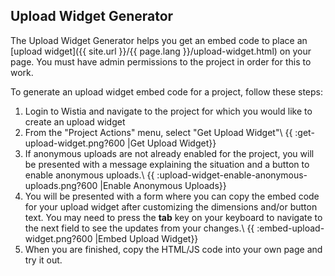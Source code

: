 ## Upload Widget Generator

The Upload Widget Generator helps you get an embed code to place an [upload widget]({{ site.url }}/{{ page.lang }}/upload-widget.html) on your page.  You must have admin permissions to the project in order for this to work.

To generate an upload widget embed code for a project, follow these steps:

 1.  Login to Wistia and navigate to the project for which you would like to create an upload widget
 2.  From the "Project Actions" menu, select "Get Upload Widget"\\ {{ :get-upload-widget.png?600 |Get Upload Widget}}
 3.  If anonymous uploads are not already enabled for the project, you will be presented with a message explaining the situation and a button to enable anonymous uploads.\\ {{ :upload-widget-enable-anonymous-uploads.png?600 |Enable Anonymous Uploads}}
 4.  You will be presented with a form where you can copy the embed code for your upload widget after customizing the dimensions and/or button text.  You may need to press the **tab** key on your keyboard to navigate to the next field to see the updates from your changes.\\ {{ :embed-upload-widget.png?600 |Embed Upload Widget}}
 5.  When you are finished, copy the HTML/JS code into your own page and try it out.
